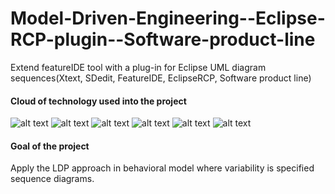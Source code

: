 Model-Driven-Engineering--Eclipse-RCP-plugin--Software-product-line
===================================================================

Extend featureIDE tool with a plug-in for Eclipse UML diagram sequences(Xtext, SDedit, FeatureIDE, EclipseRCP, Software product line)

#### Cloud of technology used into the project
![alt text](http://wwwiti.cs.uni-magdeburg.de/iti_db/research/featureide/logo/logo264.png "screen 1") ![alt text](http://beerpla.net/wp-content/uploads/2011/12/image.png "screen 1")  ![alt text](http://www.techmissus.com/wp-content/uploads/2013/02/java-1.png "screen 1")
![alt text](https://thenewcircle.com/static/images/logos/logo-uml.png "screen 1") ![alt text](http://xtext.itemis.com/binary.ashx/element=E0E0E1/~image.attribute/36523/image.gif "screen 1") ![alt text](https://yoxos.eclipsesource.com/yoxos/doc/org.eclipse.emf.feature.group/logo.png "screen 1")
#### Goal of the project
Apply the LDP approach in behavioral model where variability is specified sequence diagrams.

